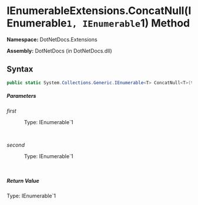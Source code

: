 # IEnumerableExtensions.ConcatNull(IEnumerable`1, IEnumerable`1) Method
**Namespace:** DotNetDocs.Extensions

**Assembly:** DotNetDocs (in DotNetDocs.dll)
## Syntax
```csharp
public static System.Collections.Generic.IEnumerable<T> ConcatNull<T>(this System.Collections.Generic.IEnumerable<T> first, System.Collections.Generic.IEnumerable<T> second);
```
##### Parameters
*first*

&nbsp;&nbsp;&nbsp;&nbsp;&nbsp;&nbsp;&nbsp;&nbsp;&nbsp;&nbsp;&nbsp;&nbsp;Type: IEnumerable`1

&nbsp;&nbsp;&nbsp;&nbsp;&nbsp;&nbsp;&nbsp;&nbsp;&nbsp;&nbsp;&nbsp;&nbsp;


*second*

&nbsp;&nbsp;&nbsp;&nbsp;&nbsp;&nbsp;&nbsp;&nbsp;&nbsp;&nbsp;&nbsp;&nbsp;Type: IEnumerable`1

&nbsp;&nbsp;&nbsp;&nbsp;&nbsp;&nbsp;&nbsp;&nbsp;&nbsp;&nbsp;&nbsp;&nbsp;


##### Return Value
Type: IEnumerable`1



